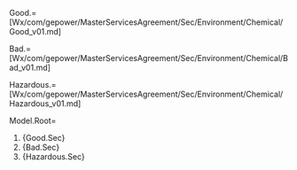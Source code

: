 Good.=[Wx/com/gepower/MasterServicesAgreement/Sec/Environment/Chemical/Good_v01.md]

Bad.=[Wx/com/gepower/MasterServicesAgreement/Sec/Environment/Chemical/Bad_v01.md]

Hazardous.=[Wx/com/gepower/MasterServicesAgreement/Sec/Environment/Chemical/Hazardous_v01.md]

Model.Root=<ol><li>{Good.Sec}<li>{Bad.Sec}<li>{Hazardous.Sec}</ol>
